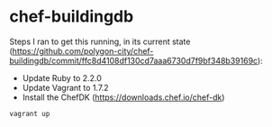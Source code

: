 # chef-buildingdb

Steps I ran to get this running, in its current state (https://github.com/polygon-city/chef-buildingdb/commit/ffc8d4108df130cd7aaa6730d7f9bf348b39169c):

- Update Ruby to 2.2.0
- Update Vagrant to 1.7.2
- Install the ChefDK (https://downloads.chef.io/chef-dk)

`vagrant up`
